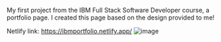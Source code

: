 My first project from the IBM Full Stack Software Developer course, a portfolio page. I created this page based on the design provided to me!

Netlify link: https://ibmportfolio.netlify.app/
![image](https://github.com/YanSouzaBr/portfolio-challenge-ibm/assets/129466666/3b3df4ba-4548-4fac-a21b-51e21dac92d7)
